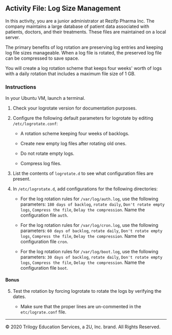 ## Activity File: Log Size Management

In this activity, you are a junior administrator at Rezifp Pharma Inc. The company maintains a large database of patient data associated with patients, doctors, and their treatments. These files are maintained on a local server.

The primary benefits of log rotation are preserving log entries and keeping log file sizes manageable. When a log file is rotated, the preserved log file can be compressed to save space.

You will create a log rotation scheme that keeps four weeks' worth of logs with a daily rotation that includes a maximum file size of 1 GB.

### Instructions


In your Ubuntu VM, launch a terminal. 

1. Check your logrotate version for documentation purposes.

2. Configure the following default parameters for logrotate by editing `/etc/logrotate.conf`: 

   - A rotation scheme keeping four weeks of backlogs.

   - Create new empty log files after rotating old ones.

   - Do not rotate empty logs.

   - Compress log files.

4. List the contents of `logrotate.d` to see what configuration files are present.

4. In `/etc/logrotate.d`, add configurations for the following directories:

    - For the log rotation rules for `/var/log/auth.log`, use the following parameters: `180 days of backlog`, `rotate daily`, `Don't rotate empty logs`, `Compress the file`, `Delay the compression`. Name the configuration file `auth`.

    - For the log rotation rules for  `/var/log/cron.log`, use the following parameters: `60 days of backlog`, `rotate daily`, `Don't rotate empty logs`, `Compress the file`, `Delay the compression`. Name the configuration file `cron`.

    - For the log rotation rules for  `/var/log/boot.log`, use the following parameters: `30 days of backlog`, `rotate daily`, `Don't rotate empty logs`, `Compress the file`, `Delay the compression`. Name the configuration file `boot`.


#### Bonus

5. Test the rotation by forcing logrotate to rotate the logs by verifying the dates.

    - Make sure that the proper lines are un-commented in the `etc/lograte.conf` file. 

---

© 2020 Trilogy Education Services, a 2U, Inc. brand. All Rights Reserved.  
